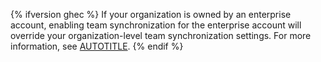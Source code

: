 {% ifversion ghec %}
If your organization is owned by an enterprise account, enabling team synchronization for the enterprise account will override your organization-level team synchronization settings. For more information, see [AUTOTITLE](/admin/identity-and-access-management/using-saml-for-enterprise-iam/managing-team-synchronization-for-organizations-in-your-enterprise).
{% endif %}
